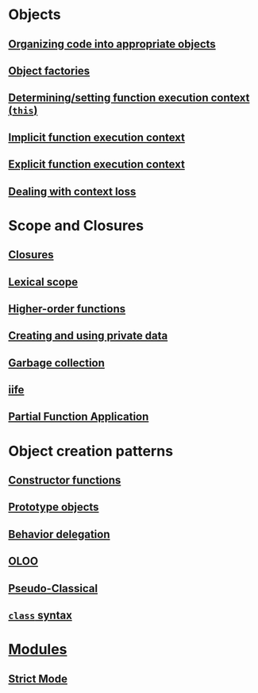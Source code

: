 # Objects

## [Organizing code into appropriate objects](./objects_organizing_code.md)
## [Object factories](./object_factories.md)
## [Determining/setting function execution context (`this`)](./ec.md)
## [Implicit function execution context](./implicit_function_execution_context.md)
## [Explicit function execution context](./explicit_function_execution_context.md)
## [Dealing with context loss](./context_loss.md)

# Scope and Closures
## [Closures](./closures.md)
## [Lexical scope](./lexical_scope.md)
## [Higher-order functions](./higher_order_functions.md)
## [Creating and using private data](./creating_using_private_data.md)
## [Garbage collection](./garbage_collection.md)
## [iife](./iife.md)
## [Partial Function Application](./pfa.md)

# Object creation patterns
## [Constructor functions](./constructor_functions.md)
## [Prototype objects](./prototype_objects.md)
## [Behavior delegation](./delegation.md)
## [OLOO](./oolo.md)
## [Pseudo-Classical](./pseudo_classical.md)
## [`class` syntax](./class_syntax.md)

# [Modules](./modules.md)
## [Strict Mode](./strict_mode.md)
